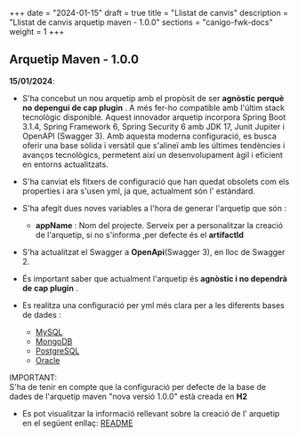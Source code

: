 +++
date        = "2024-01-15"
draft        = true
title       = "Llistat de canvis"
description = "Llistat de canvis arquetip maven - 1.0.0"
sections    = "canigo-fwk-docs"
weight		= 1
+++

## Arquetip Maven - 1.0.0

**15/01/2024**:
- S'ha concebut un nou arquetip amb el propòsit de ser **agnòstic perquè no depengui  de cap plugin** .
  A més fer-ho compatible amb l'últim stack tecnològic disponible.
  Aquest innovador arquetip incorpora Spring Boot 3.1.4, Spring Framework 6, Spring Security 6 amb JDK 17, 
  Junit Jupiter i OpenAPI (Swagger 3). Amb aquesta moderna configuració, 
  es busca oferir una base sòlida i versàtil que s'alineï amb les últimes tendències i avanços tecnològics, 
  permetent així un desenvolupament àgil i eficient en entorns actualitzats.
- S'ha canviat els fitxers de configuració que han quedat obsolets com els properties i ara s'usen yml, ja que, actualment són l' estàndard.
- S'ha afegit dues noves variables a l'hora de generar l'arquetip que són :

  - **appName** :    Nom del projecte.
                     Serveix per a personalitzar la creació de l'arquetip, si no s'informa ,per defecte és el **artifactId**

- S'ha actualitzat el Swagger a **OpenApi**(Swagger 3), en lloc de Swagger 2.
- És important saber que actualment l'arquetip és **agnòstic i no dependrà de cap plugin** .
- Es realitza una configuració per yml més clara per a les diferents bases de dades :
  - [MySQL](/content/guies/2023-01-15-Guia-actualizacio-del-projecte-per-a-implementar-MYSQL.md)
  - [MongoDB](/content/guies/2023-01-15-Guia-actualizacio-del-projecte-per-a-implementar-MONGODB.md)
  - [PostgreSQL](/content/guies/2023-01-15-Guia-actualizacio-del-projecte-per-a-implementar-POSTGRESQL.md)
  - [Oracle](/content/guies/2023-01-15-Guia-actualizacio-del-projecte-per-a-implementar-ORACLE.md)

<div class="message information">
IMPORTANT: <br>
S'ha de tenir en compte que la configuració per defecte de la base de dades de l'arquetip maven
"nova versió 1.0.0" està creada en <b>H2 </b>
</div>

- Es pot visualitzar la informació rellevant sobre la creació de l' arquetip en el següent enllaç:
[README](/content/plataformes/canigo/entorn-de-desenvolupament/arquetip-maven/nova-versio/1.0.0/documentacio.md)
